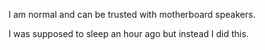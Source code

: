 I am normal and can be trusted with motherboard speakers.

I was supposed to sleep an hour ago but instead I did this.
